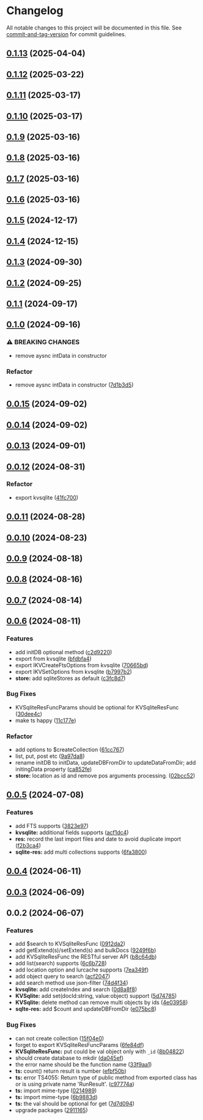 # Changelog

All notable changes to this project will be documented in this file. See [commit-and-tag-version](https://github.com/absolute-version/commit-and-tag-version) for commit guidelines.

## [0.1.13](https://github.com/isdk/ai-tool-sqlite.js/compare/v0.1.12...v0.1.13) (2025-04-04)

## [0.1.12](https://github.com/isdk/ai-tool-sqlite.js/compare/v0.1.11...v0.1.12) (2025-03-22)

## [0.1.11](https://github.com/isdk/ai-tool-sqlite.js/compare/v0.1.10...v0.1.11) (2025-03-17)

## [0.1.10](https://github.com/isdk/ai-tool-sqlite.js/compare/v0.1.9...v0.1.10) (2025-03-17)

## [0.1.9](https://github.com/isdk/ai-tool-sqlite.js/compare/v0.1.8...v0.1.9) (2025-03-16)

## [0.1.8](https://github.com/isdk/ai-tool-sqlite.js/compare/v0.1.7...v0.1.8) (2025-03-16)

## [0.1.7](https://github.com/isdk/ai-tool-sqlite.js/compare/v0.1.6...v0.1.7) (2025-03-16)

## [0.1.6](https://github.com/isdk/ai-tool-sqlite.js/compare/v0.1.5...v0.1.6) (2025-03-16)

## [0.1.5](https://github.com/isdk/ai-tool-sqlite.js/compare/v0.1.4...v0.1.5) (2024-12-17)

## [0.1.4](https://github.com/isdk/ai-tool-sqlite.js/compare/v0.1.3...v0.1.4) (2024-12-15)

## [0.1.3](https://github.com/isdk/ai-tool-sqlite.js/compare/v0.1.2...v0.1.3) (2024-09-30)

## [0.1.2](https://github.com/isdk/ai-tool-sqlite.js/compare/v0.1.1...v0.1.2) (2024-09-25)

## [0.1.1](https://github.com/isdk/ai-tool-sqlite.js/compare/v0.1.0...v0.1.1) (2024-09-17)

## [0.1.0](https://github.com/isdk/ai-tool-sqlite.js/compare/v0.0.15...v0.1.0) (2024-09-16)


### ⚠ BREAKING CHANGES

* remove aysnc intData in constructor

### Refactor

* remove aysnc intData in constructor ([7d1b3d5](https://github.com/isdk/ai-tool-sqlite.js/commit/7d1b3d5fe34c6739df2d032e93295c040045959b))

## [0.0.15](https://github.com/isdk/ai-tool-sqlite.js/compare/v0.0.14...v0.0.15) (2024-09-02)

## [0.0.14](https://github.com/isdk/ai-tool-sqlite.js/compare/v0.0.13...v0.0.14) (2024-09-02)

## [0.0.13](https://github.com/isdk/ai-tool-sqlite.js/compare/v0.0.12...v0.0.13) (2024-09-01)

## [0.0.12](https://github.com/isdk/ai-tool-sqlite.js/compare/v0.0.11...v0.0.12) (2024-08-31)


### Refactor

* export kvsqlite ([41fc700](https://github.com/isdk/ai-tool-sqlite.js/commit/41fc700da83ea6fac13e95b6f40b7a6ce13d2967))

## [0.0.11](https://github.com/isdk/ai-tool-sqlite.js/compare/v0.0.10...v0.0.11) (2024-08-28)

## [0.0.10](https://github.com/isdk/ai-tool-sqlite.js/compare/v0.0.9...v0.0.10) (2024-08-23)

## [0.0.9](https://github.com/isdk/ai-tool-sqlite.js/compare/v0.0.8...v0.0.9) (2024-08-18)

## [0.0.8](https://github.com/isdk/ai-tool-sqlite.js/compare/v0.0.7...v0.0.8) (2024-08-16)

## [0.0.7](https://github.com/isdk/ai-tool-sqlite.js/compare/v0.0.6...v0.0.7) (2024-08-14)

## [0.0.6](https://github.com/isdk/ai-tool-sqlite.js/compare/v0.0.5...v0.0.6) (2024-08-11)


### Features

* add initDB optional method ([c2d9220](https://github.com/isdk/ai-tool-sqlite.js/commit/c2d92202748470afb10fe6c77910a5912e43cf4c))
* export from kvsqlite ([bfdbfa4](https://github.com/isdk/ai-tool-sqlite.js/commit/bfdbfa4404f3ce423be07abea4c61d74b8908d52))
* export IKVCreateFtsOptions from kvsqlite ([70665bd](https://github.com/isdk/ai-tool-sqlite.js/commit/70665bd696c561f89d226d5daf75e81a89b12e5f))
* export IKVSetOptions from kvsqlite ([b7997b2](https://github.com/isdk/ai-tool-sqlite.js/commit/b7997b232efa134393d97b1b8262dfc5e5aaadf9))
* **store:** add sqliteStores as default ([c3fc8d7](https://github.com/isdk/ai-tool-sqlite.js/commit/c3fc8d78b37a7075d379802dd33205a1d0f8bdd8))


### Bug Fixes

* KVSqliteResFuncParams should be optional for KVSqliteResFunc ([30dee4c](https://github.com/isdk/ai-tool-sqlite.js/commit/30dee4c729f8ba1c8ff1ad509b3d994b9d7d855c))
* make ts happy ([11c177e](https://github.com/isdk/ai-tool-sqlite.js/commit/11c177e99fb45f224ee640c51cdef62b25d5a9db))


### Refactor

* add options to $createCollection ([61cc767](https://github.com/isdk/ai-tool-sqlite.js/commit/61cc767e9b74fb285e98bcd534de830313496c62))
* list, put, post etc ([9a97da8](https://github.com/isdk/ai-tool-sqlite.js/commit/9a97da84e5d434724fd3be9e9669170b1ee518b7))
* rename initDB to initData, updateDBFromDir to updateDataFromDir; add initingData property ([ca852fe](https://github.com/isdk/ai-tool-sqlite.js/commit/ca852fe91f2015e575bbe99042ef21a6c535bc48))
* **store:** location as id and remove pos arguments processing. ([02bcc52](https://github.com/isdk/ai-tool-sqlite.js/commit/02bcc5285576eb69920174ef1cf4715c7edb45b5))

## [0.0.5](https://github.com/isdk/ai-tool-sqlite.js/compare/v0.0.4...v0.0.5) (2024-07-08)


### Features

* add FTS supports ([3823e97](https://github.com/isdk/ai-tool-sqlite.js/commit/3823e97a287fbcf563c77a38db59b53ee44a817c))
* **kvsqlite:** additional fields supports ([acf1dc4](https://github.com/isdk/ai-tool-sqlite.js/commit/acf1dc44e60fceffa18de7670ce348b1b0598f03))
* **res:** record the last import files and date to avoid duplicate import ([f2b3ca4](https://github.com/isdk/ai-tool-sqlite.js/commit/f2b3ca4dfb73d35a81d5e4e0cbf485c01dad2876))
* **sqlite-res:** add multi collections supports ([6fa3800](https://github.com/isdk/ai-tool-sqlite.js/commit/6fa380047bfe2c95e5501b89b3e6e0485de16efa))

## [0.0.4](https://github.com/isdk/ai-tool-sqlite.js/compare/v0.0.3...v0.0.4) (2024-06-11)

## [0.0.3](https://github.com/isdk/ai-tool-sqlite.js/compare/v0.0.2...v0.0.3) (2024-06-09)

## 0.0.2 (2024-06-07)


### Features

* add $search to KVSqliteResFunc ([0912da2](https://github.com/isdk/ai-tool-sqlite.js/commit/0912da245222155fd4a0b0475a8bbdbefc460a3c))
* add getExtend(s)/setExtend(s) and bulkDocs ([9249f6b](https://github.com/isdk/ai-tool-sqlite.js/commit/9249f6b86422c79495f6ba5b0fb301b7a0f8785a))
* add KVSqliteResFunc the RESTful server API ([b8c64db](https://github.com/isdk/ai-tool-sqlite.js/commit/b8c64dbe483cc2ea69ef9627cdb94166fd28764c))
* add list(search) supports ([6c6b728](https://github.com/isdk/ai-tool-sqlite.js/commit/6c6b728d1519a700ec7d61118db363fb6afdcc49))
* add location option and lurcache supports ([7ea349f](https://github.com/isdk/ai-tool-sqlite.js/commit/7ea349ff2f18f896852bb4fd303ae656f75c6216))
* add object query to search ([acf2047](https://github.com/isdk/ai-tool-sqlite.js/commit/acf204792c3a0b490945c64342a33d40b66c44fc))
* add search method use json-filter ([74d4f34](https://github.com/isdk/ai-tool-sqlite.js/commit/74d4f3456a25dd6283de305b68a241b8ddbbbf46))
* **kvsqlite:** add createIndex and search ([0d8a8f8](https://github.com/isdk/ai-tool-sqlite.js/commit/0d8a8f8e4516bd6b5391cb66e93a8fd7d4836423))
* **KVSqlite:** add set(docId:string, value:object) support ([5d74785](https://github.com/isdk/ai-tool-sqlite.js/commit/5d747851712c41bb16459a21c033040bcb967d5d))
* **KVSqlite:** delete method can remove multi objects by ids ([4e03958](https://github.com/isdk/ai-tool-sqlite.js/commit/4e03958b4ac16bf74e9f1bee4df7d309427458df))
* **sqlte-res:** add $count and updateDBFromDir ([e075bc8](https://github.com/isdk/ai-tool-sqlite.js/commit/e075bc88a49af957640fea9ec5c3f6319529bc90))


### Bug Fixes

* can not create collection ([15f04e0](https://github.com/isdk/ai-tool-sqlite.js/commit/15f04e0549beaea3824deda94b767082478cc3e4))
* forget to export KVSqliteResFuncParams ([6fe84df](https://github.com/isdk/ai-tool-sqlite.js/commit/6fe84df6d5d43750bd14b4ad63de45bdbb88cdb5))
* **KVSqliteResFunc:** put could be val object only with `_id` ([8b04822](https://github.com/isdk/ai-tool-sqlite.js/commit/8b0482217149e71b744b2452cf6b7e63dd782129))
* should create database to mkdir ([da045ef](https://github.com/isdk/ai-tool-sqlite.js/commit/da045ef22740a401fb482f2f7828a44d2d4f5829))
* the error name should be the function name ([33f9aa1](https://github.com/isdk/ai-tool-sqlite.js/commit/33f9aa16e3b78f20749288fe12f95311cddc62f2))
* **ts:** count() return result is number ([efbf50b](https://github.com/isdk/ai-tool-sqlite.js/commit/efbf50bc974959441c9c59a7b060eafd6e473406))
* **ts:** error TS4055: Return type of public method from exported class has or is using private name 'RunResult'. ([c97774a](https://github.com/isdk/ai-tool-sqlite.js/commit/c97774a4ed3ef3c736bc4fb2cf97a9edd9065bd2))
* **ts:** import mime-type ([0214989](https://github.com/isdk/ai-tool-sqlite.js/commit/0214989f88cc1b46e3e66c0e808279bd27600e1f))
* **ts:** import mime-type ([6b9883d](https://github.com/isdk/ai-tool-sqlite.js/commit/6b9883d5b30557680b5bce6b07d5ae1ad92babfc))
* **ts:** the val should be optional for get ([7d7d094](https://github.com/isdk/ai-tool-sqlite.js/commit/7d7d094b9784e87d8505b3d50b6a9edad9533cc2))
* upgrade packages ([2911165](https://github.com/isdk/ai-tool-sqlite.js/commit/2911165e6fb81b0be0527a7014129dc8dc8d996a))
